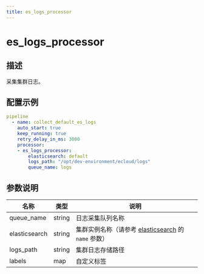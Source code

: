 ```yaml
---
title: es_logs_processor
---
```


# es_logs_processor

## 描述

采集集群日志。

## 配置示例

```yaml
pipeline
  - name: collect_default_es_logs
    auto_start: true
    keep_running: true
    retry_delay_in_ms: 3000
    processor:
    - es_logs_processor:
        elasticsearch: default
        logs_path: "/opt/dev-environment/ecloud/logs"
        queue_name: logs
```

## 参数说明

| 名称 | 类型 | 说明 |
| --- | --- | --- |
| queue_name | string | 日志采集队列名称 |
| elasticsearch | string | 集群实例名称（请参考 [elasticsearch](https://infinilabs.cn/docs/latest/gateway/references/elasticsearch/) 的 `name` 参数） |
| logs_path | string | 集群日志存储路径 |
| labels | map | 自定义标签 |